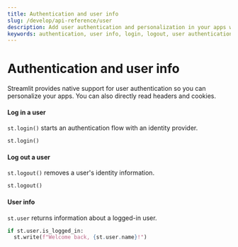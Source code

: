 ```yaml
---
title: Authentication and user info
slug: /develop/api-reference/user
description: Add user authentication and personalization in your apps with login, logout, and user information access.
keywords: authentication, user info, login, logout, user authentication, identity provider, personalized apps, user session, st.user, st.login, st.logout
---
```


# Authentication and user info

Streamlit provides native support for user authentication so you can personalize your apps. You can also directly read headers and cookies.

<TileContainer>
<RefCard href="/develop/api-reference/user/st.login">

<h4>Log in a user</h4>

`st.login()` starts an authentication flow with an identity provider.

```python
st.login()
```

</RefCard>
<RefCard href="/develop/api-reference/user/st.logout">

<h4>Log out a user</h4>

`st.logout()` removes a user's identity information.

```python
st.logout()
```

</RefCard>
<RefCard href="/develop/api-reference/user/st.user">

<h4>User info</h4>

`st.user` returns information about a logged-in user.

```python
if st.user.is_logged_in:
  st.write(f"Welcome back, {st.user.name}!")
```

</RefCard>
</TileContainer>
